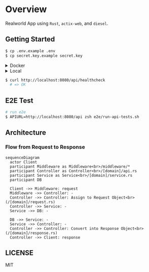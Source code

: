 # Overview

Realworld App using `Rust`, `actix-web`, and `diesel`.

## Getting Started

```zsh
$ cp .env.example .env
$ cp secret.key.example secret.key
```

<details>
  <summary>Docker</summary>
  
  ```zsh
  $ docker-compose up -d
  ```
</details>

<details>
  <summary>Local</summary>
  
  ```zsh
  # start postgres
  $ brew services start postgres
  # start app
  $ disel setup
  $ cargo run
  ```

</details>

```zsh
$ curl http://localhost:8080/api/healthcheck
  # => OK
```

## E2E Test

```zsh
# run e2e
$ APIURL=http://localhost:8080/api zsh e2e/run-api-tests.sh
```

## Architecture

### Flow from Request to Response

```mermaid
sequenceDiagram
  actor Client
  participant Middleware as Middleware<br>/middleware/*
  participant Controller as Controller<br>/[domain]/api.rs
  participant Service as Service<br>/[domain]/service.rs
  participant DB

  Client ->> Middleware: request
  Middleware ->> Controller: -
  Controller ->> Controller: Assign to Request Object<br>(/[domain]/request.rs)
  Controller ->> Service: -
  Service ->> DB: -

  DB ->> Service: -
  Service ->> Controller: -
  Controller ->> Controller: Convert into Response Object<br>(/[domain]/response.rs)
  Controller ->> Client: response
```

## LICENSE

MIT
